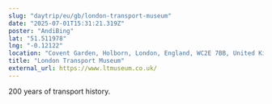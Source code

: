 ```yaml
---
slug: "daytrip/eu/gb/london-transport-museum"
date: "2025-07-01T15:31:21.319Z"
poster: "AndiBing"
lat: "51.511978"
lng: "-0.12122"
location: "Covent Garden, Holborn, London, England, WC2E 7BB, United Kingdom"
title: "London Transport Museum"
external_url: https://www.ltmuseum.co.uk/
---
```

200 years of transport history.